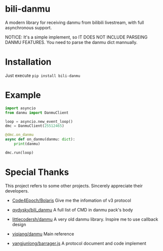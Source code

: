 # bili-danmu

A modern library for receiving danmu from bilibili livestream, with full asynchronous support.

NOTICE: It's a simple implement, so IT DOES NOT INCLUDE PARSEING DANMU FEATURES. You need to parse the danmu dict mannually.

# Installation

Just execute `pip install bili-danmu`

# Example

```python
import asyncio
from danmu import DanmuClient

loop = asyncio.new_event_loop()
dmc = DanmuClient(25512465)

@dmc.on_danmu
async def on_danmu(danmu: dict):
    print(danmu)

dmc.run(loop)
```

# Special Thanks

This project refers to some other projects. Sincerely appreciate their developers.

- [Code4Epoch/Bolaris](https://github.com/Code4Epoch/Bolaris) Give me the infomation of v3 protocol

- [qydysky/bili_danmu](https://github.com/qydysky/bili_danmu) A full list of CMD in danmu pack's body

- [littlecodersh/danmu](https://github.com/littlecodersh/danmu) A very old danmu library. Inspire me to use callback design

- [yjqiang/danmu](https://github.com/yjqiang/danmu) Main reference 

- [yangjunlong/barrager.js](https://github.com/yangjunlong/barrager.js) A protocol document and code implement
